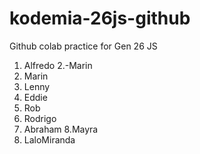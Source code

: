 # kodemia-26js-github

Github colab practice for Gen 26 JS

1. Alfredo
2.-Marin
2. Marin
3. Lenny
4. Eddie
5. Rob
6. Rodrigo
7. Abraham
8.Mayra
9. LaloMiranda